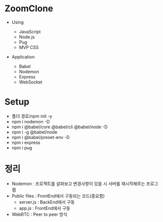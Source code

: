 # ZoomClone

* Using
  * JavaScript
  * Node.js
  * Pug
  * MVP CSS

* Application
  * Babel
  * Nodemon
  * Express
  * WebSocket

# Setup

*	폴더 경로/npm init -y
*	npm i nodemon -D
*	npm i @babel/core @babel/cli @babel/node -D
*	npm i -g @babel/node
*	npm i @babel/preset-env -D
*	npm i express
*	npm i pug

# 정리

* Nodemon : 프로젝트를 살펴보고 변경사항이 있을 시 서버를 재시작해주는 프로그램 
* Public files : FrontEnd에서 구동되는 코드(중요함)
  * server.js : BackEnd에서 구동
  * app.js : FrontEnd에서 구동
* WebRTC : Peer to peer 방식
